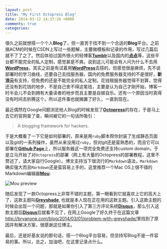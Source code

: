 ```yaml
---
layout: post
title: "My First Octopress Blog"
date: 2014-03-12 14:37:20 +0800
comments: true
categories: 
---
```


很久之前就想搭一个个人**Blog**了，但一直苦于找不到一个合适的**Blog**平台。之前搞ACM的时候在CSDN上写过一些题解，主要做模板和记录的作用，写过几篇后就不了了之了。然后体验过国外很火的轻博客[**Tumblr**](https://www.tumblr.com/)以及国内的[**点点**](http://www.diandian.com/)等，这些平台都不能完全的私人定制，感觉甚是不爽。说到这儿可能会有人问为什么不去用[**WordPress**](http://wordpress.com/)，其实之前是有试着用[**WordPress**](http://wordpress.com/)去搭的，但感觉很是麻烦，先不说部署时的学习曲线，还要自己去找服务器，国内的免费服务器支持的不是很好，**新浪云**有支持，但免费的还是不能完全的私人定制，花钱租服务器觉得不划算，觉得还没有到花钱的地步，不是自己舍不得这笔钱，主要是认为自己才刚开始，博客一时半会儿不会到拥有大量读者的地步而且主要是自娱自乐。还有一个原因当时真得没有时间去折腾这个。所以这件事也就搁置了好久，一直到现在。
<!--more-->
最近偶然在Google问题浏览他人Blog的时候发现了[**Octopress**](http://octopress.org/)的存在，于是马上去它的官网查了查，瞬间被它的一句话所吸引：
>A blogging framework for hackers.

于是大概看了一下它是如何部署的，原来是用`ruby`脚本帮你封装了生成静态页面以及git的一系列操作，虽然从来没用过`ruby`，但对git还是蛮熟悉的，而且它可以部署在[**Github Page**](http://pages.github.com/)上，所以服务器这一项完全免费还支持custom domain，于是立马开始了对`Octopress`的部署（网上有大量的Octopress的部署教程，这里不赘述了，请大家自行Google）。博文支持当下很流行的`Markdown`语法，`Markdown`确实强大而且`Markdown`还是蛮容易上手的，这里推荐一个Mac OS上很不错的Markdown编辑器[**Mou**](http://mouapp.com/):

![Mou preview](http://mouapp.com/images/Mou_Screenshot_1.png)

随后发现了一款Octopress上非常不错的主题，第一眼看到它就喜欢上它的高大上了，这款主题叫[**Greyshade**](http://shashankmehta.in/archive/2012/greyshade.html), 也就是本人现在正在用的这款主题。引入这款主题的时候会出现一个问题，那就是如果你引入了第三方评论系统[**Disqus**](http://disqus.com/)，那么引入这款主题后[**Disqus**](http://disqus.com/)后就看不见了，在网上Google了好久终于在这篇文章<http://bryanone.com/blog/2014/03/01/problem-with-greyshade/>里找到了原因并有解决方案，很感谢这位博主。

最后，还是好基友说的那句话，搭一个Blog平台容易，但坚持写Blog不是一件容易的事。所以，总之，加油吧，在这里记录点什么。